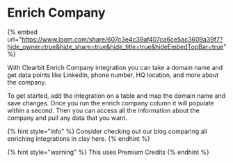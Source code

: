 # Enrich Company

{% embed url="https://www.loom.com/share/607c3e4c39af407ca6ce5ac3609a39f7?hide_owner=true&hide_share=true&hide_title=true&hideEmbedTopBar=true" %}

With Clearbit Enrich Company integration you can take a domain name and get data points like LinkedIn, phone number, HQ location, and more about the company.&#x20;

To get started, add the integration on a table and map the domain name and save changes. Once you run the enrich company column it will populate within a second. Then you can access all the information about the company and pull any data that you want.

{% hint style="info" %}
Consider checking out our blog comparing all enriching integrations in clay here.
{% endhint %}

{% hint style="warning" %}
This uses Premium Credits
{% endhint %}

